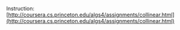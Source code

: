 Instruction: [http://coursera.cs.princeton.edu/algs4/assignments/collinear.html](http://coursera.cs.princeton.edu/algs4/assignments/collinear.html)
